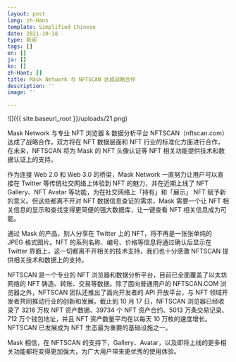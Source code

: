 ```yaml
---
layout: post
lang: zh-Hans
template: Simplified Chinese
date: 2021-10-18
type: 新闻
tags: []
en: []
ja: []
ko: []
zh-Hant: []
title: Mask Network 与 NFTSCAN 达成战略合作
description: ''
image: ''

---
```

![]({{ site.baseurl_root }}/uploads/21.png)

Mask Network 与专业 NFT 浏览器 & 数据分析平台 NFTSCAN（nftscan.com）达成了战略合作，双方将在 NFT 数据层面和 NFT 行业的标准化方面进行合作，在未来，NFTSCAN 将为 Mask 的 NFT 头像认证等 NFT 相关功能提供技术和数据认证上的支持。

作为连接 Web 2.0 和 Web 3.0 的桥梁，Mask Network 一直努力让用户可以直接在 Twitter 等传统社交网络上体验到 NFT 的魅力，并在近期上线了 NFT Gallery、NFT Avatar 等功能，为在社交网络上「持有」和「展示」 NFT 赋予新的意义。但这些都离不开对 NFT 数据信息查证的需求，Mask 需要一个让 NFT 相关信息的显示和查找变得更简便的强大数据库，让一键查看 NFT 相关信息成为可能。

通过 Mask 的产品，别人分享在 Twitter 上的 NFT，将不再是一张张单纯的 JPEG 格式图片。NFT 的系列名称、编号、价格等信息将通过确认后显示在 Twitter 界面上，这一切都离不开相关的技术支持，我们也十分感激 NFTSCAN 提供相关技术和数据上的支持。

NFTSCAN 是一个专业的 NFT 浏览器和数据分析平台，目前已全面覆盖了以太坊网络的 NFT 铸造、转账、交易等数据。除了面向普通用户的 NFTSCAN.COM 浏览器之外，NFTSCAN 团队还推出了面向开发者的 API 开放平台，与 NFT 领域开发者共同推动行业的创新和发展。截止到 10 月 17 日，NFTSCAN 浏览器已经收录了 3216 万枚 NFT 资产数据、39734 个 NFT 资产合约、5013 万条交易记录、712 万个钱包地址，并且 NFT 资产数量平均在以每天 10 万枚的速度增长。NFTSCAN 已发展成为 NFT 生态最为重要的基础设施之一。

Mask 相信，在 NFTSCAN 的支持下，Gallery、Avatar，以及即将上线的更多相关功能都将变得更加强大，为广大用户带来更优秀的使用体验。